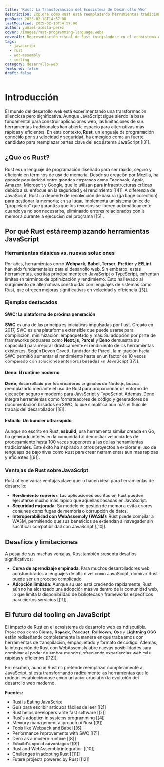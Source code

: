 ```yaml
---
title: 'Rust: La Transformación del Ecosistema de Desarrollo Web'
description: Explora cómo Rust está reemplazando herramientas tradicionales del ecosistema JavaScript, como Babel y Webpack, gracias a su eficiencia y rendimiento.
pubDate: 2025-02-18T14:57:00
lastModified: 2025-02-18T14:57:00
author: yuniel-acosta-perez
cover: /images/rust-programming-language.webp
coverAlt: Representación visual de Rust integrándose en el ecosistema de desarrollo web.
tags:
  - javascript
  - rust
  - web-assembly
  - tooling
category: desarrollo-web
featured: false
draft: false
---
```

# Introducción

El mundo del desarrollo web está experimentando una transformación silenciosa pero significativa. Aunque JavaScript sigue siendo la base fundamental para construir aplicaciones web, las limitaciones de sus herramientas tradicionales han abierto espacio para alternativas más rápidas y eficientes. En este contexto, **Rust**, un lenguaje de programación conocido por su velocidad y seguridad, ha emergido como un fuerte candidato para reemplazar partes clave del ecosistema JavaScript [[3]].

## ¿Qué es Rust?

Rust es un lenguaje de programación diseñado para ser rápido, seguro y eficiente en términos de uso de memoria. Desde su creación por Mozilla, ha ganado popularidad entre grandes empresas como Facebook, Apple, Amazon, Microsoft y Google, que lo utilizan para infraestructuras críticas debido a su enfoque en la seguridad y el rendimiento [[4]]. A diferencia de JavaScript, Rust no depende de recolección de basura (garbage collection) para gestionar la memoria; en su lugar, implementa un sistema único de "propietario" que garantiza que los recursos se liberen automáticamente cuando ya no son necesarios, eliminando errores relacionados con la memoria durante la ejecución del programa [[5]].

## Por qué Rust está reemplazando herramientas JavaScript

### Herramientas clásicas vs. nuevas soluciones

Por años, herramientas como **Webpack**, **Babel**, **Terser**, **Prettier** y **ESLint** han sido fundamentales para el desarrollo web. Sin embargo, estas herramientas, escritas principalmente en JavaScript o TypeScript, enfrentan límites en términos de optimización y rendimiento. Esto ha llevado al surgimiento de alternativas construidas con lenguajes de sistemas como Rust, que ofrecen mejoras significativas en velocidad y eficiencia [[6]].

### Ejemplos destacados

#### SWC: La plataforma de próxima generación

**SWC** es una de las principales iniciativas impulsadas por Rust. Creado en 2017, SWC es una plataforma extensible que puede usarse para compilación, minimización, empaquetado y más. Su adopción por parte de frameworks populares como **Next.js**, **Parcel** y **Deno** demuestra su capacidad para mejorar drásticamente el rendimiento de las herramientas existentes. Según Devon Govett, fundador de Parcel, la migración hacia SWC permitió aumentar el rendimiento hasta en un factor de 10 veces comparado con soluciones anteriores basadas en JavaScript [[7]].

#### Deno: El runtime moderno

**Deno**, desarrollado por los creadores originales de Node.js, busca reemplazarlo mediante el uso de Rust para proporcionar un entorno de ejecución seguro y moderno para JavaScript y TypeScript. Además, Deno integra herramientas como formateadores de código y generadores de documentación basados en SWC, lo que simplifica aún más el flujo de trabajo del desarrollador [[8]].

#### Esbuild: Un bundler ultrarrápido

Aunque no escrito en Rust, **esbuild**, una herramienta similar creada en Go, ha generado interés en la comunidad al demostrar velocidades de procesamiento hasta 100 veces superiores a las de las herramientas tradicionales. Este éxito ha inspirado a otros proyectos a explorar el uso de lenguajes de bajo nivel como Rust para crear herramientas aún más rápidas y eficientes [[9]].

### Ventajas de Rust sobre JavaScript

Rust ofrece varias ventajas clave que lo hacen ideal para herramientas de desarrollo:

- **Rendimiento superior**: Las aplicaciones escritas en Rust pueden ejecutarse mucho más rápido que aquellas basadas en JavaScript.
- **Seguridad mejorada**: Su modelo de gestión de memoria evita errores comunes como fugas de memoria o corrupción de datos.
- **Interoperabilidad con WebAssembly (WASM)**: Rust puede compilar a WASM, permitiendo que sus beneficios se extiendan al navegador sin sacrificar compatibilidad con JavaScript [[10]].

## Desafíos y limitaciones

A pesar de sus muchas ventajas, Rust también presenta desafíos significativos:

- **Curva de aprendizaje empinada**: Para muchos desarrolladores web acostumbrados a lenguajes de alto nivel como JavaScript, dominar Rust puede ser un proceso complicado.
- **Adopción limitada**: Aunque su uso está creciendo rápidamente, Rust aún no ha alcanzado una adopción masiva dentro de la comunidad web, lo que limita la disponibilidad de bibliotecas y frameworks específicos para ciertos servicios [[11]].

## El futuro del tooling en JavaScript

El impacto de Rust en el ecosistema de desarrollo web es indiscutible. Proyectos como **Biome**, **Rspack**, **Pacquet**, **Rolldown**, **Oxc** y **Lightning CSS** están rediseñando completamente la manera en que trabajamos con herramientas de transpilación, empaquetado y formato de código. Además, la integración de Rust con WebAssembly abre nuevas posibilidades para combinar el poder de ambos mundos, ofreciendo experiencias web más rápidas y eficientes [[12]].

En resumen, aunque Rust no pretende reemplazar completamente a JavaScript, sí está transformando radicalmente las herramientas que lo rodean, estableciéndose como un actor crucial en la evolución del desarrollo web moderno.

 **Fuentes:**
  - [Rust is Eating JavaScript](https://leerob.com/n/rust)
  - Guía para escribir artículos fáciles de leer [[2]]
  - Rust helps developers write fast software [[3]]
  - Rust's adoption in systems programming [[4]]
  - Memory management approach of Rust [[5]]
  - Tools like Webpack and Babel [[6]]
  - Performance improvements with SWC [[7]]
  - Deno as a modern runtime [[8]]
  - Esbuild's speed advantages [[9]]
  - Rust and WebAssembly integration [[10]]
  - Challenges in adopting Rust [[11]]
  - Future projects powered by Rust [[12]]
